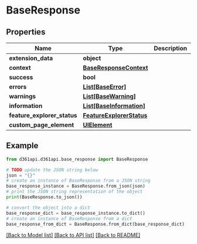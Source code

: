 # BaseResponse


## Properties

Name | Type | Description | Notes
------------ | ------------- | ------------- | -------------
**extension_data** | **object** |  | [optional] 
**context** | [**BaseResponseContext**](BaseResponseContext.md) |  | [optional] 
**success** | **bool** |  | [optional] 
**errors** | [**List[BaseError]**](BaseError.md) |  | [optional] 
**warnings** | [**List[BaseWarning]**](BaseWarning.md) |  | [optional] 
**information** | [**List[BaseInformation]**](BaseInformation.md) |  | [optional] 
**feature_explorer_status** | [**FeatureExplorerStatus**](FeatureExplorerStatus.md) |  | [optional] 
**custom_page_element** | [**UIElement**](UIElement.md) |  | [optional] 

## Example

```python
from d361api.d361api.base_response import BaseResponse

# TODO update the JSON string below
json = "{}"
# create an instance of BaseResponse from a JSON string
base_response_instance = BaseResponse.from_json(json)
# print the JSON string representation of the object
print(BaseResponse.to_json())

# convert the object into a dict
base_response_dict = base_response_instance.to_dict()
# create an instance of BaseResponse from a dict
base_response_from_dict = BaseResponse.from_dict(base_response_dict)
```
[[Back to Model list]](../README.md#documentation-for-models) [[Back to API list]](../README.md#documentation-for-api-endpoints) [[Back to README]](../README.md)


